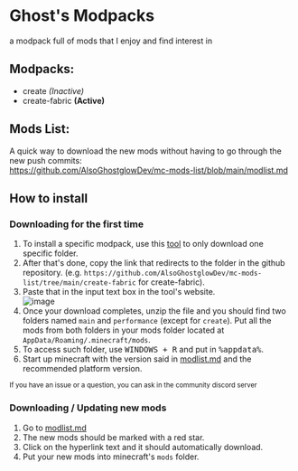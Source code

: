 # Ghost's Modpacks
a modpack full of mods that I enjoy and find interest in

## Modpacks:
- create *(Inactive)*
- create-fabric **(Active)**

## Mods List:
A quick way to download the new mods without having to go through the new push commits: <br>
https://github.com/AlsoGhostglowDev/mc-mods-list/blob/main/modlist.md

## How to install
### Downloading for the first time
1. To install a specific modpack, use this [tool](https://download-directory.github.io/) to only download one specific folder.
2. After that's done, copy the link that redirects to the folder in the github repository. (e.g. `https://github.com/AlsoGhostglowDev/mc-mods-list/tree/main/create-fabric` for create-fabric).
3. Paste that in the input text box in the tool's website. <br>
![image](https://github.com/user-attachments/assets/b9af0eed-b372-455a-8d43-46f85f94f273)
4. Once your download completes, unzip the file and you should find two folders named `main` and `performance` (except for `create`). Put all the mods from both folders in your mods folder located at `AppData/Roaming/.minecraft/mods`.
5. To access such folder, use <kbd>WINDOWS + R</kbd> and put in <kbd>%appdata%</kbd>.
6. Start up minecraft with the version said in [modlist.md](https://github.com/AlsoGhostglowDev/mc-mods-list/blob/main/modlist.md) and the recommended platform version.

<sub>If you have an issue or a question, you can ask in the community discord server</sub>

### Downloading / Updating new mods
1. Go to [modlist.md](https://github.com/AlsoGhostglowDev/mc-mods-list/blob/main/modlist.md)
2. The new mods should be marked with a red star.
3. Click on the hyperlink text and it should automatically download.
4. Put your new mods into minecraft's  `mods` folder.
